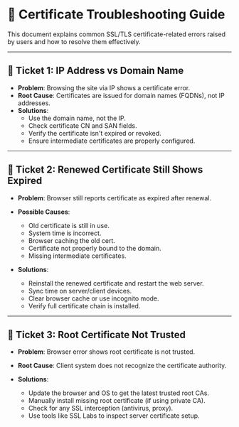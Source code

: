 # 📜 Certificate Troubleshooting Guide

This document explains common SSL/TLS certificate-related errors raised by users and how to resolve them effectively.

---

## 🧾 Ticket 1: IP Address vs Domain Name

- **Problem**: Browsing the site via IP shows a certificate error.
- **Root Cause**: Certificates are issued for domain names (FQDNs), not IP addresses.
- **Solutions**:
  - Use the domain name, not the IP.
  - Check certificate CN and SAN fields.
  - Verify the certificate isn't expired or revoked.
  - Ensure intermediate certificates are properly configured.

---

## 🧾 Ticket 2: Renewed Certificate Still Shows Expired

- **Problem**: Browser still reports certificate as expired after renewal.
- **Possible Causes**:
  - Old certificate is still in use.
  - System time is incorrect.
  - Browser caching the old cert.
  - Certificate not properly bound to the domain.
  - Missing intermediate certificates.

- **Solutions**:
  - Reinstall the renewed certificate and restart the web server.
  - Sync time on server/client devices.
  - Clear browser cache or use incognito mode.
  - Verify full certificate chain is installed.

---

## 🧾 Ticket 3: Root Certificate Not Trusted

- **Problem**: Browser error shows root certificate is not trusted.
- **Root Cause**: Client system does not recognize the certificate authority.

- **Solutions**:
  - Update the browser and OS to get the latest trusted root CAs.
  - Manually install missing root certificate (if using private CA).
  - Check for any SSL interception (antivirus, proxy).
  - Use tools like SSL Labs to inspect server certificate setup.

